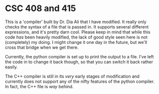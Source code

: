 # CSC 408 and 415 #

This is a 'compiler' built by Dr. Dia Ali that I have modified.
It really only checks the syntax of a file that is passed in. It
supports several different expressions, and it's pretty darn cool.
Please keep in mind that while this code *has* been heavily
modified, the lack of good style seen here is not (completely) my doing. I
might change it one day in the future, but we'll cross that bridge when
we get there.

Currently, the python compiler is set up to print the output to a file.
I've left the code in to change it back though, so that you can
switch it back rather easily.

The C++ compiler is still in its *very* early stages of modification and currently does not support any of the nifty features of the python compiler. In fact, the C++ file is _way_ behind. 


